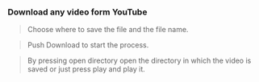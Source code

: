 
### Download any video form YouTube

>Choose where to save the file and the file name. 

>Push Download to start the process.

>By pressing open directory  open the directory in which the video is saved or just press play and play it.
